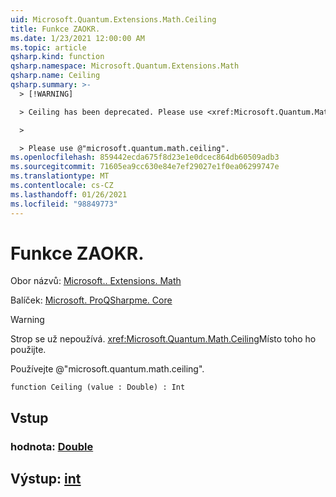 ```yaml
---
uid: Microsoft.Quantum.Extensions.Math.Ceiling
title: Funkce ZAOKR.
ms.date: 1/23/2021 12:00:00 AM
ms.topic: article
qsharp.kind: function
qsharp.namespace: Microsoft.Quantum.Extensions.Math
qsharp.name: Ceiling
qsharp.summary: >-
  > [!WARNING]

  > Ceiling has been deprecated. Please use <xref:Microsoft.Quantum.Math.Ceiling> instead.

  >

  > Please use @"microsoft.quantum.math.ceiling".
ms.openlocfilehash: 859442ecda675f8d23e1e0dcec864db60509adb3
ms.sourcegitcommit: 71605ea9cc630e84e7ef29027e1f0ea06299747e
ms.translationtype: MT
ms.contentlocale: cs-CZ
ms.lasthandoff: 01/26/2021
ms.locfileid: "98849773"
---
```

# <a name="ceiling-function"></a>Funkce ZAOKR.

Obor názvů: [Microsoft.. Extensions. Math](xref:Microsoft.Quantum.Extensions.Math)

Balíček: [Microsoft. ProQSharpme. Core](https://nuget.org/packages/Microsoft.Quantum.QSharp.Core)


> [!WARNING]
> Strop se už nepoužívá. <xref:Microsoft.Quantum.Math.Ceiling>Místo toho ho použijte.
>
> Používejte @"microsoft.quantum.math.ceiling".



```qsharp
function Ceiling (value : Double) : Int
```


## <a name="input"></a>Vstup

### <a name="value--double"></a>hodnota: [Double](xref:microsoft.quantum.lang-ref.double)





## <a name="output--int"></a>Výstup: [int](xref:microsoft.quantum.lang-ref.int)


